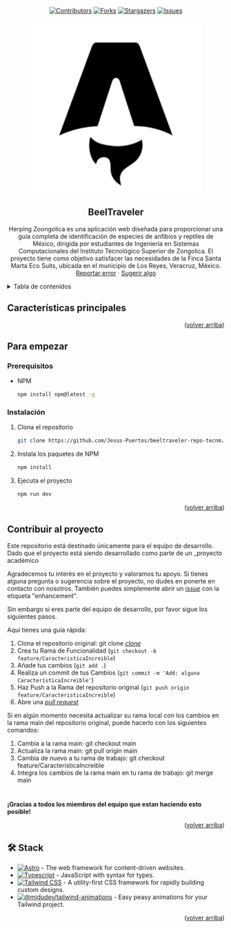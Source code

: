 <a name="readme-top"></a>

<div align="center">

[![Contributors][contributors-shield]][contributors-url]
[![Forks][forks-shield]][forks-url]
[![Stargazers][stars-shield]][stars-url]
[![Issues][issues-shield]][issues-url]

<a href="https://github.com/Jesus-Puertos/herping-zoongolica-landing">
  <img src="./public/favicon.svg" alt="Logo" width="400" />
</a>

## BeelTraveler

Herping Zoongolica es una aplicación web diseñada para proporcionar una guía completa de identificación de especies de anfibios y reptiles de México, dirigida por estudiantes de Ingeniería en Sistemas Computacionales del Instituto Tecnológico Superior de Zongolica. El proyecto tiene como objetivo satisfacer las necesidades de la Finca Santa Marta Eco Suits, ubicada en el municipio de Los Reyes, Veracruz, México.\
[Reportar error](https://github.com/Jesus-Puertos/beeltraveler-repo-tecnm/issues) · [Sugerir algo](https://github.com/Jesus-Puertos/beeltraveler-repo-tecnm/issues)

</div>

<details>
<summary>Tabla de contenidos</summary>

1. [Características principales](#características-principales)
2. [Para empezar](#para-empezar)
   - [Prerequisitos](#prerequisitos)
   - [Instalación](#instalación)
3. [Contribuir al proyecto](#contribuir-al-proyecto)

</details>

## Características principales

<p align="right">(<a href="#readme-top">volver arriba</a>)</p>

## Para empezar

### Prerequisitos

- NPM

  ```sh
  npm install npm@latest -g
  ```

### Instalación

1. Clona el repositorio

   ```sh
   git clone https://github.com/Jesus-Puertos/beeltraveler-repo-tecnm.git
   ```

2. Instala los paquetes de NPM

   ```sh
   npm install
   ```

3. Ejecuta el proyecto

   ```sh
   npm run dev
   ```

<p align="right">(<a href="#readme-top">volver arriba</a>)</p>

## Contribuir al proyecto

Este repositorio está destinado únicamente para el equipo de desarrollo. Dado que el proyecto está siendo desarrollado como parte de un _proyecto académico 

Agradecemos tu interés en el proyecto y valoramos tu apoyo. Si tienes alguna pregunta o sugerencia sobre el proyecto, no dudes en ponerte en contacto con nosotros.
También puedes simplemente abrir un [_issue_](https://github.com/AntxonSZ/Proyect_BeelTraveler/issues) con la etiqueta "enhancement".

Sin embargo si eres parte del equipo de desarrollo, por favor sigue los siguientes pasos.

Aquí tienes una guía rápida:

1. Clona el repositorio original: git clone [_clone_](https://github.com/AntxonSZ/Proyect_BeelTraveler.git)
2. Crea tu Rama de Funcionalidad (`git checkout -b feature/CaracteristicaIncreible`)
3. Añade tus cambios (`git add .`)
4. Realiza un commit de tus Cambios (`git commit -m 'Add: alguna CaracterísticaIncreible'`)
5. Haz Push a la Rama del repositorio original (`git push origin feature/CaracteristicaIncreible`)
6. Abre una [_pull request_](https://github.com/AntxonSZ/Proyect_BeelTraveler.git/pulls)

Si en algún momento necesita actualizar su rama local con los cambios en la rama main del repositorio original, puede hacerlo con los siguientes comandos:

1. Cambia a la rama main: git checkout main
2. Actualiza la rama main: git pull origin main
3. Cambia de nuevo a tu rama de trabajo: git checkout feature/CaracteristicaIncreible
4. Integra los cambios de la rama main en tu rama de trabajo: git merge main


#

**¡Gracias a todos los miembros del equipo que estan haciendo esto posible!**

<p align="right">(<a href="#readme-top">volver arriba</a>)</p>

## 🛠️ Stack

- [![Astro][astro-badge]][astro-url] - The web framework for content-driven websites.
- [![Typescript][typescript-badge]][typescript-url] - JavaScript with syntax for types.
- [![Tailwind CSS][tailwind-badge]][tailwind-url] - A utility-first CSS framework for rapidly building custom designs.
- [![@midudev/tailwind-animations][animations-badge]][animations-url] - Easy peasy animations for your Tailwind project.

<p align="right">(<a href="#readme-top">volver arriba</a>)</p>

[astro-url]: https://astro.build/
[typescript-url]: https://www.typescriptlang.org/
[tailwind-url]: https://tailwindcss.com/
[animations-url]: https://tailwindcss-animations.vercel.app/
[astro-badge]: https://img.shields.io/badge/Astro-fff?style=for-the-badge&logo=astro&logoColor=bd303a&color=352563
[typescript-badge]: https://img.shields.io/badge/Typescript-007ACC?style=for-the-badge&logo=typescript&logoColor=white&color=blue
[tailwind-badge]: https://img.shields.io/badge/Tailwind-ffffff?style=for-the-badge&logo=tailwindcss&logoColor=38bdf8
[animations-badge]: https://img.shields.io/badge/@midudev/tailwind-animations-ff69b4?style=for-the-badge&logo=node.js&logoColor=white&color=blue
[contributors-shield]: https://img.shields.io/github/contributors/Jesus-Puertos/beeltraveler-repo-tecnm.svg?style=for-the-badge
[contributors-url]: https://github.com/Jesus-Puertos/beeltraveler-repo-tecnm/graphs/contributors
[forks-shield]: https://img.shields.io/github/forks/Jesus-Puertos/beeltraveler-repo-tecnm.svg?style=for-the-badge
[forks-url]: https://github.com/Jesus-Puertos/beeltraveler-repo-tecnm/network/members
[stars-shield]: https://img.shields.io/github/stars/Jesus-Puertos/beeltraveler-repo-tecnm.svg?style=for-the-badge
[stars-url]: https://github.com/Jesus-Puertos/beeltraveler-repo-tecnm/stargazers
[issues-shield]: https://img.shields.io/github/issues/Jesus-Puertos/beeltraveler-repo-tecnm.svg?style=for-the-badge
[issues-url]: https://github.com/Jesus-Puertos/beeltraveler-repo-tecnm/issues
